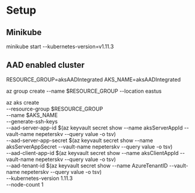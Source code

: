 # Setup

## Minikube

minikube start --kubernetes-version=v1.11.3

## AAD enabled cluster

RESOURCE_GROUP=aksAADIntegrated
AKS_NAME=aksAADIntegrated

az group create --name $RESOURCE_GROUP --location eastus

az aks create \
  --resource-group $RESOURCE_GROUP \
  --name $AKS_NAME \
  --generate-ssh-keys \
  --aad-server-app-id $(az keyvault secret show --name aksServerAppId --vault-name nepeterskv --query value -o tsv) \
  --aad-server-app-secret $(az keyvault secret show --name aksServerAppSecret --vault-name nepeterskv --query value -o tsv) \
  --aad-client-app-id $(az keyvault secret show --name aksClientAppId --vault-name nepeterskv --query value -o tsv) \
  --aad-tenant-id $(az keyvault secret show --name AzureTenantID --vault-name nepeterskv --query value -o tsv) \
  --kubernetes-version 1.11.3 \
  --node-count 1